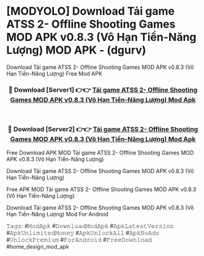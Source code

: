 # [MODYOLO] Download Tải game ATSS 2- Offline Shooting Games MOD APK v0.8.3 (Vô Hạn Tiền-Năng Lượng) MOD APK - (dgurv)
Download Tải game ATSS 2- Offline Shooting Games MOD APK v0.8.3 (Vô Hạn Tiền-Năng Lượng) Free Mod APK

<div align="center">
<h3>🔴 Download [Server1] 👉👉 <a href="https://apk-comot.site?title=Tải_game_ATSS_2-_Offline_Shooting_Games_MOD_APK_v0.8.3_(Vô_Hạn_Tiền-Năng_Lượng)">Tải game ATSS 2- Offline Shooting Games MOD APK v0.8.3 (Vô Hạn Tiền-Năng Lượng) Mod Apk</a></h3><br>

<h3>🔴 Download [Server2] 👉👉 <a href="https://apk-comot.site?title=Tải_game_ATSS_2-_Offline_Shooting_Games_MOD_APK_v0.8.3_(Vô_Hạn_Tiền-Năng_Lượng)">Tải game ATSS 2- Offline Shooting Games MOD APK v0.8.3 (Vô Hạn Tiền-Năng Lượng) Mod Apk</a></h3>
</div>


Free Download APK MOD Tải game ATSS 2- Offline Shooting Games MOD APK v0.8.3 (Vô Hạn Tiền-Năng Lượng)

Download Tải game ATSS 2- Offline Shooting Games MOD APK v0.8.3 (Vô Hạn Tiền-Năng Lượng) 

Free APK MOD Tải game ATSS 2- Offline Shooting Games MOD APK v0.8.3 (Vô Hạn Tiền-Năng Lượng) 

Download Tải game ATSS 2- Offline Shooting Games MOD APK v0.8.3 (Vô Hạn Tiền-Năng Lượng) Mod For Android

𝚃𝚊𝚐𝚜: #𝙼𝚘𝚍𝙰𝚙𝚔 #𝙳𝚘𝚠𝚗𝚕𝚘𝚊𝚍𝙼𝚘𝚍𝙰𝚙𝚔 #𝙰𝚙𝚔𝙻𝚊𝚝𝚎𝚜𝚝𝚅𝚎𝚛𝚜𝚒𝚘𝚗 #𝙰𝚙𝚔𝚄𝚗𝚕𝚒𝚖𝚒𝚝𝚎𝚍𝙼𝚘𝚗𝚎𝚢 #𝙰𝚙𝚔𝚄𝚗𝚕𝚘𝚌𝚔𝙰𝚕𝚕 #𝙰𝚙𝚔𝙽𝚘𝙰𝚍𝚜 #𝚄𝚗𝚕𝚘𝚌𝚔𝙿𝚛𝚎𝚖𝚒𝚞𝚖 #𝙵𝚘𝚛𝙰𝚗𝚍𝚛𝚘𝚒𝚍 #𝙵𝚛𝚎𝚎𝙳𝚘𝚠𝚗𝚕𝚘𝚊𝚍 #home_design_mod_apk